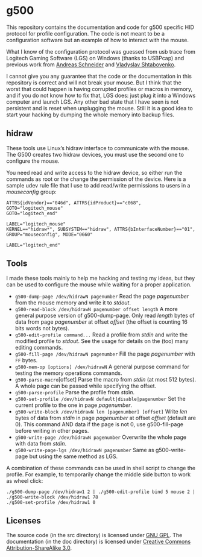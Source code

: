 g500
====

This repository contains the documentation and code for g500 specific HID protocol for profile configuration. The code is not meant to be a configuration software but an example of how to interact with the mouse.

What I know of the configuration protocol was guessed from usb trace from Logitech Gaming Software (LGS) on Windows (thanks to USBPcap) and previous work from [Andreas Schneider](http://blog.cryptomilk.org/2011/02/22/logitech-linux-mouse-support/) and [Vladyslav Shtabovenko](https://github.com/vsht/g500-control/).

I cannot give you any guarantee that the code or the documentation in this repository is correct and will not break your mouse. But I think that the worst that could happen is having corrupted profiles or macros in memory, and if you do not know how to fix that, LGS does: just plug it into a Windows computer and launch LGS. Any other bad state that I have seen is not persistent and is reset when unplugging the mouse. Still it is a good idea to start your hacking by dumping the whole memory into backup files.


hidraw
------

These tools use Linux’s hidraw interface to communicate with the mouse. The G500 creates two hidraw devices, you must use the second one to configure the mouse.

You need read and write access to the hidraw device, so either run the commands as root or the change the permission of the device. Here is a sample udev rule file that I use to add read/write permissions to users in a *mouseconfig* group:
```
ATTRS{idVendor}=="046d", ATTRS{idProduct}=="c068", GOTO="logitech_mouse"
GOTO="logitech_end"

LABEL="logitech_mouse"
KERNEL=="hidraw*", SUBSYSTEM=="hidraw", ATTRS{bInterfaceNumber}=="01", GROUP="mouseconfig", MODE="0660"

LABEL="logitech_end"
```

Tools
-----

I made these tools mainly to help me hacking and testing my ideas, but they can be used to configure the mouse while waiting for a proper application.

 - `g500-dump-page /dev/hidrawN pagenumber`
   Read the page *pagenumber* from the mouse memory and write it to *stdout*.
 - `g500-read-block /dev/hidrawN pagenumber offset length`
   A more general purpose version of g500-dump-page. Only read *length* bytes of data from page *pagenumber* at offset *offset* (the offset is counting 16 bits words not bytes).
 - `g500-edit-profile command...` 
   Read a profile from *stdin* and write the modified profile to *stdout*. See the usage for details on the (too) many editing commands.
 - `g500-fill-page /dev/hidrawN pagenumber`
   Fill the page *pagenumber* with `FF` bytes.
 - `g500-mem-op [options] /dev/hidrawN`
   A general purpose command for testing the memory operations commands.
 - `g500-parse-macro`[offset]
   Parse the macro from *stdin* (at most 512 bytes). A whole page can be passed while specifying the offset.
 - `g500-parse-profile`
   Parse the profile from *stdin*.
 - `g500-set-profile /dev/hidrawN default|disable|pagenumber`
   Set the current profile to the one in page *pagenumber*.
 - `g500-write-block /dev/hidrawN len [pagenumber] [offset]`
   Write *len* bytes of data from *stdin* in page *pagenumber* at offset *offset* (default are 0). This command AND data if the page is not 0, use g500-fill-page before writing in other pages.
 - `g500-write-page /dev/hidrawN pagenumber`
   Overwrite the whole page with data from *stdin*.
 - `g500-write-page-lgs /dev/hidrawN pagenumber`
   Same as g500-write-page but using the same method as LGS.

A combination of these commands can be used in shell script to change the profile. For example, to temporarily change the middle side button to work as wheel click:
```
./g500-dump-page /dev/hidraw1 2 | ./g500-edit-profile bind 5 mouse 2 | ./g500-write-block /dev/hidraw1 78
./g500-set-profile /dev/hidraw1 0
```

Licenses
--------

The source code (in the src directory) is licensed under [GNU GPL](http://www.gnu.org/licenses/gpl.html). The documentation (in the doc directory) is licensed under [Creative Commons Attribution-ShareAlike 3.0](http://creativecommons.org/licenses/by-sa/3.0/).
